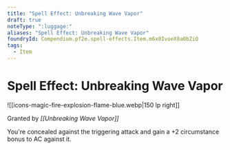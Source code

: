 ```yaml
---
title: "Spell Effect: Unbreaking Wave Vapor"
draft: true
noteType: ":luggage:"
aliases: "Spell Effect: Unbreaking Wave Vapor"
foundryId: Compendium.pf2e.spell-effects.Item.m6x0IvoeX0a0bZiQ
tags:
  - Item
---
```


# Spell Effect: Unbreaking Wave Vapor
![[icons-magic-fire-explosion-flame-blue.webp|150 lp right]]

Granted by _[[Unbreaking Wave Vapor]]_

You're concealed against the triggering attack and gain a +2 circumstance bonus to AC against it.
